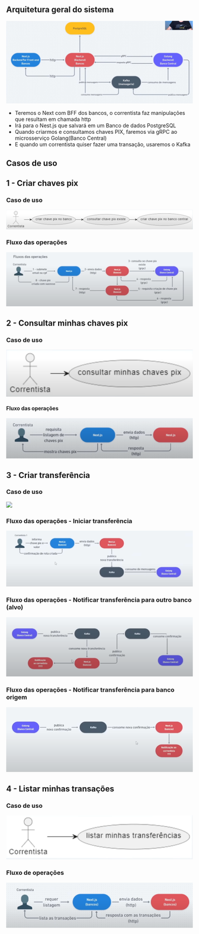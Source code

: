 ## Arquitetura geral do sistema
![](./Pastedimage20231020211732.png)
- Teremos o Next com BFF dos bancos, o correntista faz manipulações que resultam em chamada http
- Irá para o Nest.js que salvará em um Banco de dados PostgreSQL
- Quando criarmos e consultamos chaves PIX, faremos via gRPC ao microsserviço Golang(Banco Central)
- E quando um correntista quiser fazer uma transação, usaremos o Kafka

## Casos de uso

## 1 - Criar chaves pix

### Caso de uso
![](./Pastedimage20231020212101.png)

### Fluxo das operações

![](./Pasted%20image%2020231020212349.png)

## 2 - Consultar minhas chaves pix

### Caso de uso
![](./Pasted%20image%2020231020212432.png)

#### Fluxo das operações
![](./Pasted%20image%2020231020212507.png)

## 3 - Criar transferência

### Caso de uso
![](./Pasted%20image%20231020212807.png)

### Fluxo das operações - Iniciar transferência
![](./Pasted%20image%2020231020213018.png)

### Fluxo das operações - Notificar transferência para outro banco (alvo)
![](./Pasted%20image%2020231020213202.png)

### Fluxo das operações - Notificar transferência para banco origem
![](./Pasted%20image%2020231020213441.png)

## 4 - Listar minhas transações

### Caso de uso
![](./Pasted%20image%2020231020213548.png)

### Fluxo de operações
![](./Pasted%20image%2020231020213626.png)
